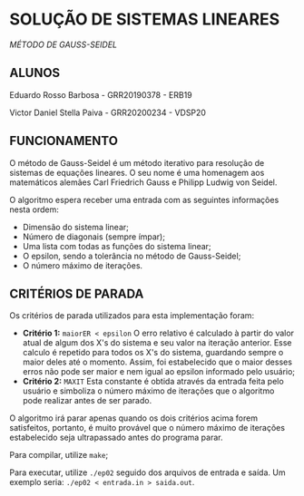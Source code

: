 # SOLUÇÃO DE SISTEMAS LINEARES
*MÉTODO DE GAUSS-SEIDEL*

## ALUNOS

Eduardo Rosso Barbosa - GRR20190378 - ERB19

Victor Daniel Stella Paiva - GRR20200234 - VDSP20

## FUNCIONAMENTO

O método de Gauss-Seidel é um método iterativo para resolução de sistemas de equações lineares. O seu nome é uma homenagem aos matemáticos alemães Carl Friedrich Gauss e Philipp Ludwig von Seidel.

O algoritmo espera receber uma entrada com as seguintes informações nesta ordem:

* Dimensão do sistema linear;
* Número de diagonais (sempre ímpar);
* Uma lista com todas as funções do sistema linear;
* O epsilon, sendo a tolerância no método de Gauss-Seidel;
* O número máximo de iterações.

## CRITÉRIOS DE PARADA

Os critérios de parada utilizados para esta implementação foram:

* **Critério 1:** `maiorER < epsilon` 
O erro relativo é calculado à partir do valor atual de algum dos X's do sistema e seu valor na iteração anterior. Esse calculo é repetido para todos os X's do sistema, guardando sempre o maior deles até o momento. Assim, foi estabelecido que o maior desses erros não pode ser maior e nem igual ao epsilon informado pelo usuário;
* **Critério 2:** `MAXIT` 
Esta constante é obtida através da entrada feita pelo usuário e simboliza o número máximo de iterações que o algoritmo pode realizar antes de ser parado.

O algoritmo irá parar apenas quando os dois critérios acima forem satisfeitos, portanto, é muito provável que o número máximo de iterações estabelecido seja ultrapassado antes do programa parar.

Para compilar, utilize `make`;

Para executar, utilize `./ep02` seguido dos arquivos de entrada e saída. Um exemplo seria: `./ep02 < entrada.in > saida.out`.
